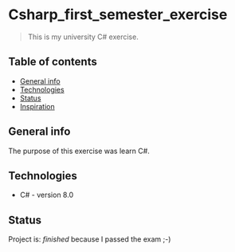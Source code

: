 # Csharp_first_semester_exercise
> This is my university C# exercise.

## Table of contents
* [General info](#general-info)
* [Technologies](#technologies)
* [Status](#status)
* [Inspiration](#inspiration)

## General info
The purpose of this exercise was learn C#.

## Technologies
* C# - version 8.0

## Status
Project is: _finished_ because I passed the exam ;-)
